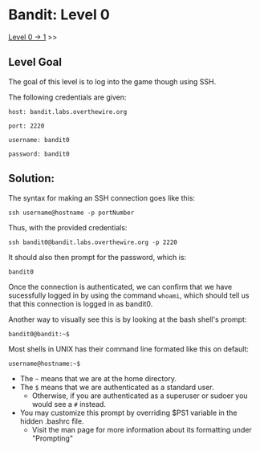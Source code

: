 # Bandit: Level 0
[Level 0 -> 1](https://github.com/Dennis-Dang/OverTheWire/blob/main/0_bandit/level_00-01.md) >>
## Level Goal
The goal of this level is to log into the game though using SSH. 

The following credentials are given:

`host: bandit.labs.overthewire.org`

`port: 2220`

`username: bandit0`

`password: bandit0`

## Solution:
The syntax for making an SSH connection goes like this:

`ssh username@hostname -p portNumber`

Thus, with the provided credentials:

`ssh bandit0@bandit.labs.overthewire.org -p 2220`

It should also then prompt for the password, which is:

`bandit0`

Once the connection is authenticated, we can confirm that we have sucessfully logged in by using the command `whoami`, which should tell us that this connection is logged in as bandit0.


Another way to visually see this is by looking at the bash shell's prompt:

```console
bandit0@bandit:~$
```

Most shells in UNIX has their command line formated like this on default:

`username@hostname:~$`

- The `~` means that we are at the home directory.
- The `$` means that we are authenticated as a standard user.
  - Otherwise, if you are authenticated as a superuser or sudoer you would see a `#` instead.
- You may customize this prompt by overriding $PS1 variable in the hidden .bashrc file.
  - Visit the man page for more information about its formatting under "Prompting"
